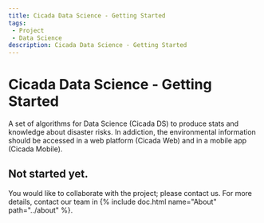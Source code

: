 ```yaml
---
title: Cicada Data Science - Getting Started
tags: 
 - Project
 - Data Science
description: Cicada Data Science - Getting Started
---
```


# Cicada Data Science - Getting Started

A set of algorithms for Data Science (Cicada DS) to produce stats and knowledge about disaster risks.
In addiction, the environmental information should be accessed in a web platform (Cicada Web) and in a mobile app (Cicada Mobile).

## Not started yet.
You would like to collaborate with the project; please contact us. For more details, contact our team in {% include doc.html name="About" path="../about" %}.
